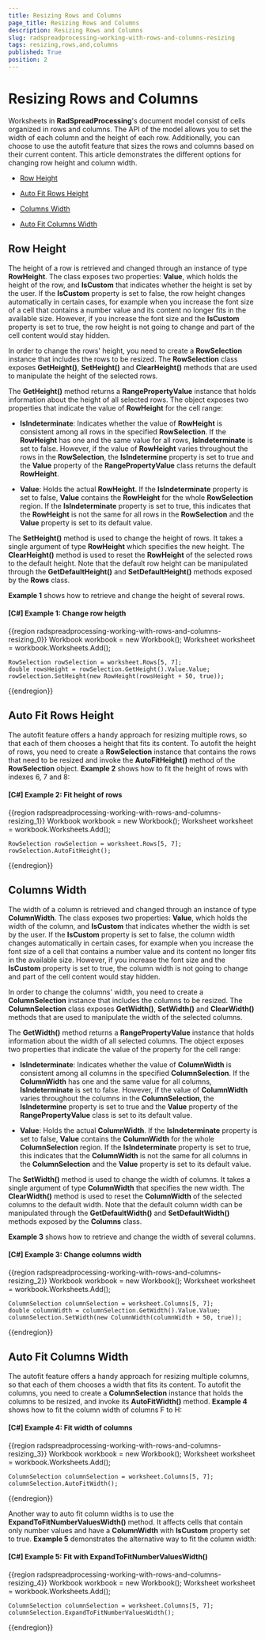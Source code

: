 ```yaml
---
title: Resizing Rows and Columns
page_title: Resizing Rows and Columns
description: Resizing Rows and Columns
slug: radspreadprocessing-working-with-rows-and-columns-resizing
tags: resizing,rows,and,columns
published: True
position: 2
---
```


# Resizing Rows and Columns



Worksheets in __RadSpreadProcessing__'s document model consist of cells organized in rows and columns. The API of the model allows you to set the width of each column and the height of each row. Additionally, you can choose to use the autofit feature that sizes the rows and columns based on their current content. This article demonstrates the different options for changing row height and column width.
      

* [Row Height](#row-height)

* [Auto Fit Rows Height](#auto-fit-rows-height)

* [Columns Width](#columns-width)

* [Auto Fit Columns Width](#auto-fit-columns-width)

## Row Height

The height of a row is retrieved and changed through an instance of type __RowHeight__. The class exposes two properties: __Value__, which holds the height of the row, and __IsCustom__ that indicates whether the height is set by the user. If the __IsCustom__ property is set to false, the row height changes automatically in certain cases, for example when you increase the font size of a cell that contains a number value and its content no longer fits in the available size. However, if you increase the font size and the __IsCustom__ property is set to true, the row height is not going to change and part of the cell content would stay hidden.
        

In order to change the rows' height, you need to create a __RowSelection__ instance that includes the rows to be resized. The __RowSelection__ class exposes __GetHeight()__, __SetHeight()__ and __ClearHeight()__ methods that are used to manipulate the height of the selected rows.
        

The __GetHeight()__ method returns a __RangePropertyValue<RowHeight>__ instance that holds information about the height of all selected rows. The object exposes two properties that indicate the value of __RowHeight__ for the cell range:
        

* __IsIndeterminate__: Indicates whether the value of __RowHeight__ is consistent among all rows in the specified __RowSelection__. If the __RowHeight__ has one and the same value for all rows, __IsIndeterminate__ is set to false. However, if the value of __RowHeight__ varies throughout the rows in the __RowSelection__, the __IsIndetermine__ property is set to true and the __Value__ property of the __RangePropertyValue<T>__ class returns the default __RowHeight__.
            

* __Value__: Holds the actual __RowHeight__. If the __IsIndeterminate__ property is set to false, __Value__ contains the __RowHeight__ for the whole __RowSelection__ region. If the __IsIndeterminate__ property is set to true, this indicates that the __RowHeight__ is not the same for all rows in the __RowSelection__ and the __Value__ property is set to its default value.
            

The __SetHeight()__ method is used to change the height of rows. It takes a single argument of type __RowHeight__ which specifies the new height. The __ClearHeight()__ method is used to reset the __RowHeight__ of the selected rows to the default height. Note that the default row height can be manipulated through the __GetDefaultHeight()__ and __SetDefaultHeight()__ methods exposed by the __Rows__ class.
        

__Example 1__ shows how to retrieve and change the height of several rows.
        

#### __[C#] Example 1: Change row heigth__

{{region radspreadprocessing-working-with-rows-and-columns-resizing_0}}
    Workbook workbook = new Workbook();
    Worksheet worksheet = workbook.Worksheets.Add();

    RowSelection rowSelection = worksheet.Rows[5, 7];
    double rowsHeight = rowSelection.GetHeight().Value.Value;
    rowSelection.SetHeight(new RowHeight(rowsHeight + 50, true));
{{endregion}}



## Auto Fit Rows Height

The autofit feature offers a handy approach for resizing multiple rows, so that each of them chooses a height that fits its content. To autofit the height of rows, you need to create a __RowSelection__ instance that contains the rows that need to be resized and invoke the __AutoFitHeight()__ method of the __RowSelection__ object. __Example 2__ shows how to fit the height of rows with indexes 6, 7 and 8:
        

#### __[C#] Example 2: Fit height of rows__

{{region radspreadprocessing-working-with-rows-and-columns-resizing_1}}
    Workbook workbook = new Workbook();
    Worksheet worksheet = workbook.Worksheets.Add();

    RowSelection rowSelection = worksheet.Rows[5, 7];
    rowSelection.AutoFitHeight();
{{endregion}}



## Columns Width

The width of a column is retrieved and changed through an instance of type __ColumnWidth__. The class exposes two properties: __Value__, which holds the width of the column, and __IsCustom__ that indicates whether the width is set by the user. If the __IsCustom__ property is set to false, the column width changes automatically in certain cases, for example when you increase the font size of a cell that contains a number value and its content no longer fits in the available size. However, if you increase the font size and the __IsCustom__ property is set to true, the column width is not going to change and part of the cell content would stay hidden.
        

In order to change the columns' width, you need to create a __ColumnSelection__ instance that includes the columns to be resized. The __ColumnSelection__ class exposes __GetWidth()__, __SetWidth()__ and __ClearWidth()__ methods that are used to manipulate the width of the selected columns.
        

The __GetWidth()__ method returns a __RangePropertyValue<ColumnWidth>__ instance that holds information about the width of all selected columns. The object exposes two properties that indicate the value of the property for the cell range:
        

* __IsIndeterminate__: Indicates whether the value of __ColumnWidth__ is consistent among all columns in the specified __ColumnSelection__. If the __ColumnWidth__ has one and the same value for all columns, __IsIndeterminate__ is set to false. However, if the value of __ColumnWidth__ varies throughout the columns in the __ColumnSelection__, the __IsIndetermine__ property is set to true and the __Value__ property of the __RangePropertyValue<T>__ class is set to its default value.
            

* __Value__: Holds the actual __ColumnWidth__. If the __IsIndeterminate__ property is set to false, __Value__ contains the __ColumnWidth__ for the whole __ColumnSelection__ region. If the __IsIndeterminate__ property is set to true, this indicates that the __ColumnWidth__ is not the same for all columns in the __ColumnSelection__ and the __Value__ property is set to its default value.
            

The __SetWidth()__ method is used to change the width of columns. It takes a single argument of type __ColumnWidth__ that specifies the new width. The __ClearWidth()__ method is used to reset the __ColumnWidth__ of the selected columns to the default width. Note that the default column width can be manipulated through the __GetDefaultWidth()__ and __SetDefaultWidth()__ methods exposed by the __Columns__ class.
        

__Example 3__ shows how to retrieve and change the width of several columns.
        

#### __[C#] Example 3: Change columns width__

{{region radspreadprocessing-working-with-rows-and-columns-resizing_2}}
    Workbook workbook = new Workbook();
    Worksheet worksheet = workbook.Worksheets.Add();

    ColumnSelection columnSelection = worksheet.Columns[5, 7];
    double columnWidth = columnSelection.GetWidth().Value.Value;
    columnSelection.SetWidth(new ColumnWidth(columnWidth + 50, true));
{{endregion}}



## Auto Fit Columns Width

The autofit feature offers a handy approach for resizing multiple columns, so that each of them chooses a width that fits its content. To autofit the columns, you need to create a __ColumnSelection__ instance that holds the columns to be resized, and invoke its __AutoFitWidth()__ method. __Example 4__ shows how to fit the column width of columns F to H:
        

#### __[C#] Example 4: Fit width of columns__

{{region radspreadprocessing-working-with-rows-and-columns-resizing_3}}
    Workbook workbook = new Workbook();
    Worksheet worksheet = workbook.Worksheets.Add();

    ColumnSelection columnSelection = worksheet.Columns[5, 7];
    columnSelection.AutoFitWidth();
{{endregion}}



Another way to auto fit column widths is to use the __ExpandToFitNumberValuesWidth()__ method. It affects cells that contain only number values and have a __ColumnWidth__ with __IsCustom__ property set to true. __Example 5__ demonstrates the alternative way to fit the column width:
        

#### __[C#] Example 5: Fit with ExpandToFitNumberValuesWidth()__

{{region radspreadprocessing-working-with-rows-and-columns-resizing_4}}
    Workbook workbook = new Workbook();
    Worksheet worksheet = workbook.Worksheets.Add();

    ColumnSelection columnSelection = worksheet.Columns[5, 7];
    columnSelection.ExpandToFitNumberValuesWidth();
{{endregion}}


